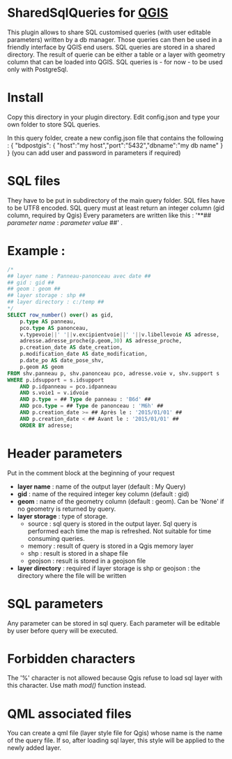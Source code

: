 # SharedSqlQueries for [QGIS](http://qgis.org)

This plugin allows to share SQL customised queries (with user editable parameters) written by a db manager.
Those queries can then be used in a friendly interface by QGIS end users.
SQL queries are stored in a shared directory.
The result of querie can be either a table or a layer with geometry column that can be loaded into QGIS.
SQL queries is - for now - to be used only with PostgreSql.

# Install
Copy this directory in your plugin directory.
Edit config.json and type your own folder to store SQL queries.

In this query folder, create a new config.json file that contains the following :
{
	"bdpostgis": { "host":"my host","port":"5432","dbname":"my db name" }
}
(you can add user and password in parameters if required)

# SQL files
They have to be put in subdirectory of the main query folder.
SQL files have to be UTF8 encoded.
SQL query must at least return an integer column (gid column, required by Qgis)
Every parameters are written like this : '**## _parameter name_ : _parameter value_ ##' .

# Example :
```sql
/*
## layer name : Panneau-panonceau avec date ##
## gid : gid ##
## geom : geom ##
## layer storage : shp ##
## layer directory : c:/temp ##
*/
SELECT row_number() over() as gid,
	p.type AS panneau,
	pco.type AS panonceau,
	v.typevoie||' '||v.excipientvoie||' '||v.libellevoie AS adresse,
	adresse.adresse_proche(p.geom,30) AS adresse_proche,
	p.creation_date AS date_creation,
	p.modification_date AS date_modification,
	p.date_po AS date_pose_shv,
	p.geom AS geom
FROM shv.panneau p, shv.panonceau pco, adresse.voie v, shv.support s
WHERE p.idsupport = s.idsupport
	AND p.idpanneau = pco.idpanneau
	AND s.voie1 = v.idvoie
	AND p.type = ## Type de panneau : 'B6d' ##
	AND pco.type = ## Type de panonceau : 'M6h' ##
	AND p.creation_date >= ## Après le : '2015/01/01' ##
	AND p.creation_date < ## Avant le : '2015/01/01' ##
	ORDER BY adresse;
```

# Header parameters
Put in the comment block at the beginning of your request
* **layer name** : name of the output layer (default : My Query)
* **gid** : name of the required integer key column (default : gid)
* **geom** : name of the geometry column (default : geom). Can be 'None' if no geometry is returned by query.
* **layer storage** : type of storage.
    * source : sql query is stored in the output layer. Sql query is performed each time the map is refreshed. Not suitable for time consuming queries.
    * memory : result of query is stored in a Qgis memory layer
    * shp : result is stored in a shape file
    * geojson : result is stored in a geojson file
* **layer directory** : required if layer storage is shp or geojson : the directory where the file will be written

# SQL parameters
Any parameter can be stored in sql query. Each parameter will be editable by user before query will be executed.

# Forbidden characters
The '%' character is not allowed because Qgis refuse to load sql layer with this character. Use math _mod()_ function instead.

# QML associated files
You can create a qml file (layer style file for Qgis) whose name is the name of the query file.
If so, after loading sql layer, this style will be applied to the newly added layer.


